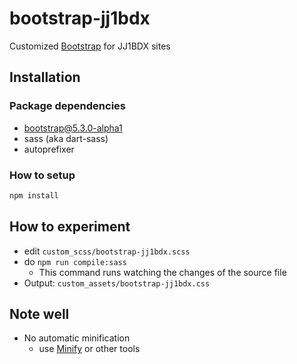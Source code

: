 # bootstrap-jj1bdx

Customized [Bootstrap](https://getbootstrap.com) for JJ1BDX sites

## Installation

### Package dependencies

* bootstrap@5.3.0-alpha1
* sass (aka dart-sass)
* autoprefixer

### How to setup

```sh
npm install
```

## How to experiment

* edit `custom_scss/bootstrap-jj1bdx.scss`
* do `npm run compile:sass`
  - This command runs watching the changes of the source file
* Output: `custom_assets/bootstrap-jj1bdx.css`

## Note well

* No automatic minification
  - use [Minify](https://www.npmjs.com/package/minify) or other tools


